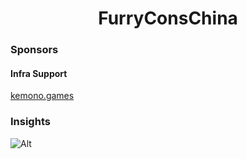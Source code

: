 # <div align="center">FurryConsChina</div>

### Sponsors

#### Infra Support
[kemono.games](https://kemono.games/)

### Insights

![Alt](https://repobeats.axiom.co/api/embed/74dada94f2baca768cdc3fac988db14a5c941997.svg "Repobeats analytics image")

